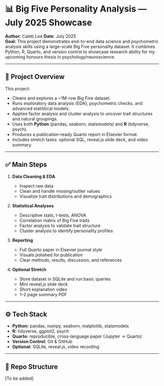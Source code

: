 # 📊 Big Five Personality Analysis — July 2025 Showcase

**Author:** Caleb Lee
**Date:** July 2025  
**Goal:** This project demonstrates end-to-end data science and psychometric analysis skills using a large-scale Big Five personality dataset. It combines Python, R, Quarto, and version control to showcase research ability for my upcoming honours thesis in psychology/neuroscience.

---

## 📌 **Project Overview**

This project:
- Cleans and explores a ~1M-row Big Five dataset.
- Runs exploratory data analysis (EDA), psychometric checks, and advanced statistical models.
- Applies factor analysis and cluster analysis to uncover trait structures and natural groupings.
- Uses both **Python** (pandas, seaborn, statsmodels) and **R** (tidyverse, psych).
- Produces a publication-ready Quarto report in Elsevier format.
- Includes stretch tasks: optional SQL, reveal.js slide deck, and video summary.

---

## ✅ **Main Steps**

1. **Data Cleaning & EDA**
   - Inspect raw data
   - Clean and handle missing/outlier values
   - Visualize trait distributions and demographics

2. **Statistical Analyses**
   - Descriptive stats, t-tests, ANOVA
   - Correlation matrix of Big Five traits
   - Factor analysis to validate trait structure
   - Cluster analysis to identify personality profiles

3. **Reporting**
   - Full Quarto paper in Elsevier journal style
   - Visuals polished for publication
   - Clear methods, results, discussion, and references

4. **Optional Stretch**
   - Store dataset in SQLite and run basic queries
   - Mini reveal.js slide deck
   - Short explanation video
   - 1–2 page summary PDF

---

## ⚙️ **Tech Stack**

- **Python:** pandas, numpy, seaborn, matplotlib, statsmodels
- **R:** tidyverse, ggplot2, psych
- **Quarto:** reproducible, cross-language paper (Jupyter → Quarto)
- **Version Control:** Git & GitHub
- **Optional:** SQLite, reveal.js, video recording

---

## 📂 **Repo Structure**
[To be added]
